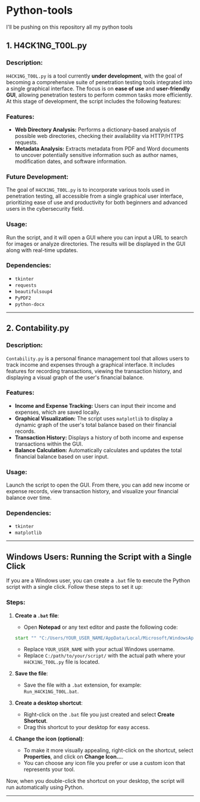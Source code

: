 # Python-tools
I'll be pushing on this repository all my python tools 

## 1. H4CK1NG_T00L.py

### Description:
`H4CK1NG_T00L.py` is a tool currently **under development**, with the goal of becoming a comprehensive suite of penetration testing tools integrated into a single graphical interface. The focus is on **ease of use** and **user-friendly GUI**, allowing penetration testers to perform common tasks more efficiently. At this stage of development, the script includes the following features:

### Features:
- **Web Directory Analysis:** Performs a dictionary-based analysis of possible web directories, checking their availability via HTTP/HTTPS requests.
- **Metadata Analysis:** Extracts metadata from PDF and Word documents to uncover potentially sensitive information such as author names, modification dates, and software information.

### Future Development:
The goal of `H4CK1NG_T00L.py` is to incorporate various tools used in penetration testing, all accessible from a single graphical user interface, prioritizing ease of use and productivity for both beginners and advanced users in the cybersecurity field.

### Usage:
Run the script, and it will open a GUI where you can input a URL to search for images or analyze directories. The results will be displayed in the GUI along with real-time updates.

### Dependencies:
- `tkinter`
- `requests`
- `beautifulsoup4`
- `PyPDF2`
- `python-docx`

---

## 2. Contability.py

### Description:
`Contability.py` is a personal finance management tool that allows users to track income and expenses through a graphical interface. It includes features for recording transactions, viewing the transaction history, and displaying a visual graph of the user's financial balance.

### Features:
- **Income and Expense Tracking:** Users can input their income and expenses, which are saved locally.
- **Graphical Visualization:** The script uses `matplotlib` to display a dynamic graph of the user's total balance based on their financial records.
- **Transaction History:** Displays a history of both income and expense transactions within the GUI.
- **Balance Calculation:** Automatically calculates and updates the total financial balance based on user input.

### Usage:
Launch the script to open the GUI. From there, you can add new income or expense records, view transaction history, and visualize your financial balance over time.

### Dependencies:
- `tkinter`
- `matplotlib`

---

## Windows Users: Running the Script with a Single Click

If you are a Windows user, you can create a `.bat` file to execute the Python script with a single click. Follow these steps to set it up:

### Steps:
1. **Create a `.bat` file**:
    - Open **Notepad** or any text editor and paste the following code:
    ```bat
    start "" "C:/Users/YOUR_USER_NAME/AppData/Local/Microsoft/WindowsApps/python.exe" C:/path/to/your/script/H4CK1NG_T00L.py
    ```
    - Replace `YOUR_USER_NAME` with your actual Windows username.
    - Replace `C:/path/to/your/script/` with the actual path where your `H4CK1NG_T00L.py` file is located.

2. **Save the file**:
    - Save the file with a `.bat` extension, for example: `Run_H4CK1NG_T00L.bat`.

3. **Create a desktop shortcut**:
    - Right-click on the `.bat` file you just created and select **Create Shortcut**.
    - Drag this shortcut to your desktop for easy access.

4. **Change the icon (optional)**:
    - To make it more visually appealing, right-click on the shortcut, select **Properties**, and click on **Change Icon...**. 
    - You can choose any icon file you prefer or use a custom icon that represents your tool.

Now, when you double-click the shortcut on your desktop, the script will run automatically using Python.

---
